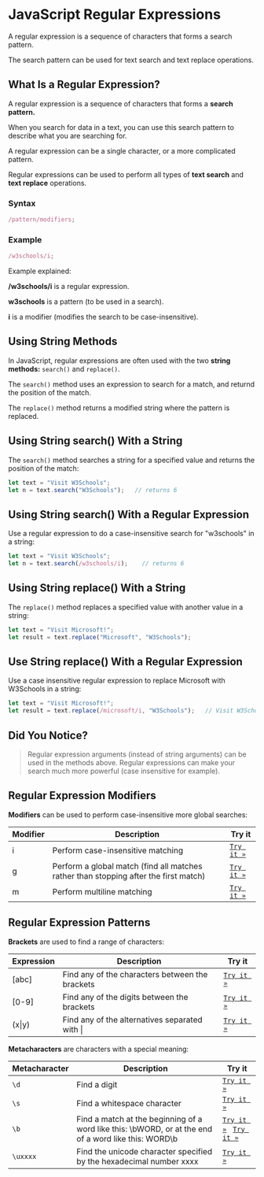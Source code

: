 # JavaScript Regular Expressions

A regular expression is a sequence of characters that forms a search pattern.

The search pattern can be used for text search and text replace operations.

## What Is a Regular Expression?

A regular expression is a sequence of characters that forms a **search pattern.**

When you search for data in a text, you can use this search pattern to describe what you are searching for.

A regular expression can be a single character, or a more complicated pattern.

Regular expressions can be used to perform all types of **text search** and **text replace** operations.

### Syntax

```javascript
/pattern/modifiers;
```

### Example

```javascript
/w3schools/i;
```

Example explained:

**/w3schools/i** is a regular expression.

**w3schools** is a pattern (to be used in a search).

**i** is a modifier (modifies the search to be case-insensitive).

## Using String Methods

In JavaScript, regular expressions are often used with the two **string methods:** `search()` and `replace()`.

The `search()` method uses an expression to search for a match, and returnd the position of the match.

The `replace()` method returns a modified string where the pattern is replaced.

## Using String search() With a String

The `search()` method searches a string for a specified value and returns the position of the match:

```javascript
let text = "Visit W3Schools";
let n = text.search("W3Schools");   // returns 6
```

## Using String search() With a Regular Expression

Use a regular expression to do a case-insensitive search for "w3schools" in a string:

```javascript
let text = "Visit W3Schools";
let n = text.search(/w3schools/i);    // returns 6
```

## Using String replace() With a String

The `replace()` method replaces a specified value with another value in a string:

```javascript
let text = "Visit Microsoft!";
let result = text.replace("Microsoft", "W3Schools");
```

## Use String replace() With a Regular Expression

Use a case insensitive regular expression to replace Microsoft with W3Schools in a string:

```javascript
let text = "Visit Microsoft!";
let result = text.replace(/microsoft/i, "W3Schools");   // Visit W3Schools!
```

## Did You Notice?

> Regular expression arguments (instead of string arguments) can be used in the methods above.
> Regular expressions can make your search much more powerful (case insensitive for example).

## Regular Expression Modifiers

**Modifiers** can be used to perform case-insensitive more global searches:

| Modifier | Description                                                                          | Try it                                                                       |
| -------- | ------------------------------------------------------------------------------------ | ---------------------------------------------------------------------------- |
| i        | Perform case-insensitive matching                                                    | [`Try it »`](https://www.w3schools.com/js/tryit.asp?filename=tryjs_regexp_i) |
| g        | Perform a global match (find all matches rather than stopping after the first match) | [`Try it »`](https://www.w3schools.com/js/tryit.asp?filename=tryjs_regexp_g) |
| m        | Perform multiline matching                                                           | [`Try it »`](https://www.w3schools.com/js/tryit.asp?filename=tryjs_regexp_m) |

## Regular Expression Patterns

**Brackets** are used to find a range of characters:

| Expression | Description                                     | Try it                                                                         |
| ---------- | ----------------------------------------------- | ------------------------------------------------------------------------------ |
| [abc]      | Find any of the characters between the brackets | [`Try it »`](https://www.w3schools.com/js/tryit.asp?filename=tryjs_regexp_abc) |
| [0-9]      | Find any of the digits between the brackets     | [`Try it »`](https://www.w3schools.com/js/tryit.asp?filename=tryjs_regexp_0-9) |
| (x\|y)     | Find any of the alternatives separated with \|  | [`Try it »`](https://www.w3schools.com/js/tryit.asp?filename=tryjs_regexp_xy)  |

**Metacharacters** are characters with a special meaning:

| Metacharacter | Description                                                                                          | Try it                                                                                                                                                            |
| ------------- | ---------------------------------------------------------------------------------------------------- | ----------------------------------------------------------------------------------------------------------------------------------------------------------------- |
| `\d`          | Find a digit                                                                                         | [`Try it »`](https://www.w3schools.com/js/tryit.asp?filename=tryjs_regexp_d)                                                                                      |
| `\s`          | Find a whitespace character                                                                          | [`Try it »`](https://www.w3schools.com/js/tryit.asp?filename=tryjs_regexp_s)                                                                                      |
| `\b`          | Find a match at the beginning of a word like this: \bWORD, or at the end of a word like this: WORD\b | [`Try it »`](https://www.w3schools.com/js/tryit.asp?filename=tryjs_regexp_b) &nbsp; [`Try it »`](https://www.w3schools.com/js/tryit.asp?filename=tryjs_regexp_b2) |
| `\uxxxx`      | Find the unicode character specified by the hexadecimal number xxxx                                  | [`Try it »`](https://www.w3schools.com/js/tryit.asp?filename=tryjs_regexp_ux)                                                                                     |
